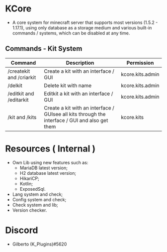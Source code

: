 # KCore

* A core system for minecraft server that supports most versions (1.5.2 - 1.17.1), using only database as a storage medium and various built-in commands / systems, which can be disabled at any time.

## Commands - Kit System
|Command         |Description                      |Permission                    |
|----------------|-------------------------------|-----------------------------|
|/createkit and /criarkit |Create a kit with an interface / GUI|kcore.kits.admin    |
|/delkit |Delete kit with name|kcore.kits.admin    |
|/editkit and /editarkit |Editkit a kit with an interface / GUI|kcore.kits.admin    |
|/kit and /kits |Create a kit with an interface / GUIsee all kits through the interface / GUI and also get them|kcore.kits    |

# Resources ( Internal )

* Own Lib using new features such as:
  - MariaDB latest version;
  - H2 database latest version;
  - HikariCP;
  - Kotlin;
  - ExposedSql.
* Lang system and check;
* Config system and check;
* Check system and lib;
* Version checker.

# Discord

* Gilberto (K_Plugins)#5620
